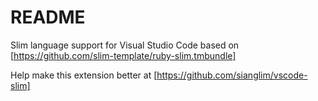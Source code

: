 # README

Slim language support for Visual Studio Code based on [https://github.com/slim-template/ruby-slim.tmbundle]

Help make this extension better at [https://github.com/sianglim/vscode-slim]